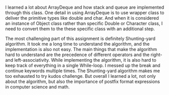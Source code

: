 I learned a lot about ArrayDeque and how stack and queue are implemented through this class. One detail in using ArrayDeque<Object> is to use wrapper class to deliver the primitive types like double and char. And when it is considered an instance of Object class rather than specific Double or Character class, I need to convert them to the these specific class with an additional step. 

The most challenging part of this assignment is definitely Shunting-yard algorithm. It took me a long time to understand the algorithm, and the implementation is also not easy. The main things that make the algorithm hard to understand are the precedence of different operators and the right- and left-associativity. While implementing the algorithm, it is also hard to keep track of everything in a single While-loop. I messed up the break and continue keywords multiple times. The Shunting-yard algorithm makes me too exhausted to try kudos challenge. But overall I learned a lot, not only about the algorithm, but also the importance of postfix format expressions in computer science and math.